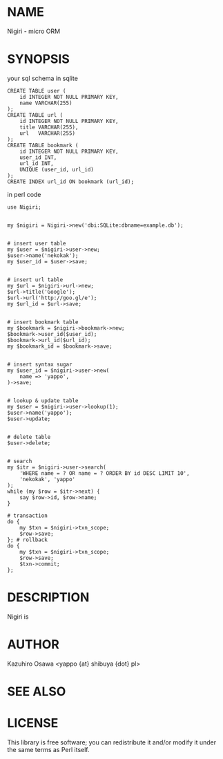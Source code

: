 # NAME

Nigiri - micro ORM

# SYNOPSIS

your sql schema in sqlite

    CREATE TABLE user (
        id INTEGER NOT NULL PRIMARY KEY,
        name VARCHAR(255)
    );
    CREATE TABLE url (
        id INTEGER NOT NULL PRIMARY KEY,
        title VARCHAR(255),
        url   VARCHAR(255)
    );
    CREATE TABLE bookmark (
        id INTEGER NOT NULL PRIMARY KEY,
        user_id INT,
        url_id INT,
        UNIQUE (user_id, url_id)
    );
    CREATE INDEX url_id ON bookmark (url_id);

in perl code

    use Nigiri;
    

    my $nigiri = Nigiri->new('dbi:SQLite:dbname=example.db');
    

    # insert user table
    my $user = $nigiri->user->new;
    $user->name('nekokak');
    my $user_id = $user->save;
    

    # insert url table
    my $url = $nigiri->url->new;
    $url->title('Google');
    $url->url('http://goo.gl/e');
    my $url_id = $url->save;
    

    # insert bookmark table
    my $bookmark = $nigiri->bookmark->new;
    $bookmark->user_id($user_id);
    $bookmark->url_id($url_id);
    my $bookmark_id = $bookmark->save;
    

    # insert syntax sugar
    my $user_id = $nigiri->user->new(
        name => 'yappo',
    )->save;
    

    # lookup & update table
    my $user = $nigiri->user->lookup(1);
    $user->name('yappo');
    $user->update;
    

    # delete table
    $user->delete;
    

    # search
    my $itr = $nigiri->user->search(
        'WHERE name = ? OR name = ? ORDER BY id DESC LIMIT 10',
        'nekokak', 'yappo'
    );
    while (my $row = $itr->next) {
        say $row->id, $row->name;
    }

    # transaction
    do {
        my $txn = $nigiri->txn_scope;
        $row->save;
    }; # rollback
    do {
        my $txn = $nigiri->txn_scope;
        $row->save;
        $txn->commit;
    };

# DESCRIPTION

Nigiri is

# AUTHOR

Kazuhiro Osawa <yappo {at} shibuya {dot} pl>

# SEE ALSO

# LICENSE

This library is free software; you can redistribute it and/or modify
it under the same terms as Perl itself.